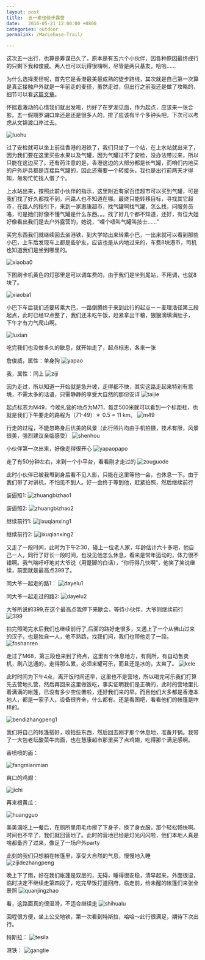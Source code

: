 ```yaml
---
layout: post
title:  五一麦径徒步露营
date:   2016-05-21 12:00:00 +0800
categories: outdoor
permalink: /MacLehose-Trail/

---
```


这次五一出行，也算是筹谋已久了，原本是有五六个小伙伴，因各种原因最终成行的只剩下我和俊威。两人也可以玩得很嗨啊，尽管是两只基友，哈哈……

为什么选择麦径呢，首先它是香港最美最成熟的徒步路线，其次就是自己第一次算是真正接触户外就是一年前走的麦径，虽然走过，但出行之前我还是做了攻略的，细节可以看[这篇文章](http://www.qiuxiaokun.com/2016/04/28/Travel-Plans-In-The-Coming-May-1st-Day.html)。

怀揣着激动的心情我们就出发啦，约好了在罗湖见面，作为起点，应该来一张合影。五一假期罗湖口岸还是还是很多人的，排了应该有半个多钟头吧，下次可以考虑从文锦渡口岸过去。

![luohu](http://img.lfish.top/MacLehose-Trail/IMG_2731.JPG)

过了安检就可以坐上前往香港的港铁了，我们只坐了一个站，在上水站就出来了，因为我们要在这里买些水果以及气罐，因为气罐过不了安检，没办法带过来，所以只能在这边买了。还有药注意的是，香港这边的大部分都是长气罐，而咱们内地买的户外炉具都是连接扁气罐的，因此还需要一个转接头，我也是出行前两天才得知，匆匆忙忙找人借了个。

上水站出来，按照此前小伙伴的指示，这里附近有家百佳超市可以买到气罐，可是我们找了好久都找不到，问路人也不知道在哪。最终只能转移目标，寻找其它超市，在路人的指引下，来到一家惠康超市，找气罐啊找气罐，怎么找，问服务员咯，可是她们好像不懂气罐是什么东西。。。找了好几个都不知道，还好，有位大姐好像看出我们是去户外露营的，她说，“哩个唔叫气罐叫技士……”

买完东西我们就继续回去坐港铁，到大学站出来转乘小巴，一出来就可以看到那些小巴，上车后发现车上都是些驴友，应该也是从内地过来的，车费8块港币，司机也知道我们是坐到哪里的。

![xiaoba0](http://img.lfish.top/MacLehose-Trail/IMG_2735.JPG)

下图刷卡机黄色的灯那里是可以调车费的，由于我们是坐到尾站，不用调，也就8块了。

![xiaoba1](http://img.lfish.top/MacLehose-Trail/IMG_2736.JPG)

小巴下车后我们还要转乘大巴，一路倒腾终于来到此行的起点－－麦理浩径第三段起点，此时已经12点整了，我们还未吃午饭，赶紧拿出干粮，狠狠滴填满肚子，下午才有力气爬山啊。

![luxian](http://img.lfish.top/MacLehose-Trail/IMG_2739.JPG)

吃完我们也没做多久的歇息，就开始走了，起点标志，各来一张

詹俊威，属性：单身狗
![yapao](http://img.lfish.top/MacLehose-Trail/IMG_2740.JPG)

我，属性：同上
![ziji](http://img.lfish.top/MacLehose-Trail/IMG_2742.JPG)

因为走过，所以知道一开始就是急升坡，走得都不快，其实这路走起来特别有意境，不需太多的话语，只需静静的享受大自然的那份安详
![taijie](http://img.lfish.top/MacLehose-Trail/IMG_2743.JPG)

起点标志为M49，今晚扎营的地点为M71，每走500米就可以看到一个标距柱，也就是我们下午要走的路程为（71-49）＊ 0.5 = 11 km。
![m49](http://img.lfish.top/MacLehose-Trail/IMG_2744.JPG)

行走的过程，不能忽略身后优美的风景（此行照片均由手机拍摄，技术有限，风景很美，强烈建议亲临感受）
![shenhou](http://img.lfish.top/MacLehose-Trail/IMG_2745.JPG)

小伙伴第一次出来，好像走得很开心
![yapaopapo](http://img.lfish.top/MacLehose-Trail/IMG_2748.JPG)

走了有50分钟左右，来到一个小平台，看看刚才走过的
![zouguode](http://img.lfish.top/MacLehose-Trail/IMG_2752.JPG)

此时小伙伴已被我甩到身后看不见人影，只能在这里等他一会，也休息一下。由于我们带了对讲机，不怕见不到人。好一会终于等到他，赶紧拍照，然后继续前行

装逼照1:
![zhuangbizhao1](http://img.lfish.top/MacLehose-Trail/IMG_2761.JPG)

装逼照2:
![zhuangbizhao2](http://img.lfish.top/MacLehose-Trail/IMG_2764.JPG)

继续前行1:
![jixuqianxing1](http://img.lfish.top/MacLehose-Trail/IMG_2762.JPG)

继续前行2:
![jixuqianxing2](http://img.lfish.top/MacLehose-Trail/IMG_2766.JPG)

又走了一段时间，此时为下午2:30，碰上一位老人家，年龄估计六十多吧，他自己一人，同行了好长一段时间，也没见他怎么休息，看来是常年运动的，体力很不错啊。我气喘吁吁地对大爷说（用蹩脚的白话），“你行得几快啊”，他笑了笑说继续，前面就是最高点399了。

同大爷一起走的路1：
![dayelu1](http://img.lfish.top/MacLehose-Trail/IMG_2775.JPG)

同大爷一起走过的路2:
![dayelu2](http://img.lfish.top/MacLehose-Trail/IMG_2779.JPG)

大爷所说的399,在这个最高点我停下来歇会，等待小伙伴，大爷则继续前行
![399](http://img.lfish.top/MacLehose-Trail/IMG_2784.JPG)

拍完照喝完水后我们也继续前行了,后面的路好走很多，又遇上了一个从佛山过来的汉子，也是独自一人，他不熟路，找我们问，我们也带他走了一段。
![foshanren](http://img.lfish.top/MacLehose-Trail/IMG_2789.JPG)

走过了M68，第三段也来到了终点，这里有个休息地方，有厕所，有自动售卖机，刷八达通的，走得那么累，必须来罐可乐，而且还是冰的，太爽了。
![kele](http://img.lfish.top/MacLehose-Trail/IMG_2793.JPG)

此时时间为下午4点，离开饭时间还早，这里也不是营地，所以喝完可乐我们打算先去营地扎营，然后再回来这里做饭吃，事实证明我们是正确的，此时的营地里扎着满满的帐篷，已没有多少空位置啦，还好我们来的早。而且他们大多都是香港本地人，都是一家子人，设备很齐全，什么都有。还是看图吧，看看他们的帐篷是咋样的。

![bendizhangpeng1](http://img.lfish.top/MacLehose-Trail/IMG_2806.JPG)

我们将自己的帐篷搭好，收拾些东西，然后回去刚才那个休息地，准备开锅。我带了一大包老坛酸菜牛肉面，也在慧康超市那里买了点鸡翅，吃得那个满足感啊。

香喷喷的面：

![fangmianmian](http://img.lfish.top/MacLehose-Trail/IMG_3028.JPG)

爽口的鸡翅：

![jichi](http://img.lfish.top/MacLehose-Trail/IMG_2798.JPG)

再来根黄瓜：

![huangguo](http://img.lfish.top/MacLehose-Trail/IMG_2800.JPG)

美美滴吃上一餐后，在厕所里用毛巾擦了下身子，换了身衣服，那个轻松畅快啊。时间也不早了，我们就回营地了。此时的营地已经是灯光闪闪啦，他们本地人真是啥都备齐了过来，像足了一场户外party

此刻的我们只想躺在帐篷里，享受大自然的气息，慢慢地入睡
![zijidezhangpeng](http://img.lfish.top/MacLehose-Trail/IMG_2805.JPG)

晚上下了雨，好在我们帐篷是双层的，无碍，睡得很安稳，清早起来，外面很湿，临时决定不继续走第四段了，吃完早饭打道回府，临走前，给未醒的帐篷们来张全景照
![quanjingzhao](http://img.lfish.top/MacLehose-Trail/IMG_2811.JPG)

看，这路面真的很湿滑，不适合继续走
![shihualu](http://img.lfish.top/MacLehose-Trail/IMG_2813.JPG)

回程很方便，坐上公交地铁，第一次看到特斯拉，哈哈～此行很满足，期待下次出行。

特斯拉：
![tesila](http://img.lfish.top/MacLehose-Trail/IMG_2817.JPG)

港铁：
![gangtie](http://img.lfish.top/MacLehose-Trail/IMG_2824.JPG)


